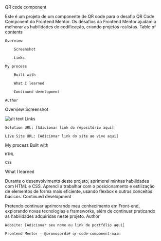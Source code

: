 QR code component

Este é um projeto de um componente de QR code para o desafio QR Code Component do Frontend Mentor. Os desafios do Frontend Mentor ajudam a melhorar as habilidades de codificação, criando projetos realistas.
Table of contents

    Overview

        Screenshot

        Links

    My process

        Built with

        What I learned

        Continued development

    Author

Overview
Screenshot

![alt text](image.png)
Links

    Solution URL: [Adicionar link do repositório aqui]

    Live Site URL: [Adicionar link do site ao vivo aqui]

My process
Built with

    HTML

    CSS

What I learned

Durante o desenvolvimento deste projeto, aprimorei minhas habilidades com HTML e CSS. Aprendi a trabalhar com o posicionamento e estilização de elementos de forma mais eficiente, usando flexbox e outros conceitos básicos.
Continued development

Pretendo continuar aprimorando meu conhecimento em Front-end, explorando novas tecnologias e frameworks, além de continuar praticando as habilidades adquiridas neste projeto.
Author

    Website: [Adicionar seu nome ou link de portfólio aqui]

    Frontend Mentor - @brunosordi#   q r - c o d e - c o m p o n e n t - m a i n  
 